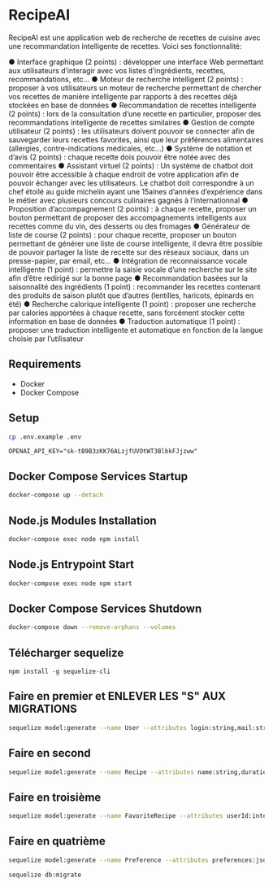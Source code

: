 # RecipeAI

RecipeAI est une application web de recherche de recettes de cuisine avec une
recommandation intelligente de recettes. Voici ses fonctionnalité:

● Interface graphique (2 points) : développer une interface Web permettant aux utilisateurs d’interagir
avec vos listes d’ingrédients, recettes, recommandations, etc…
● Moteur de recherche intelligent (2 points) : proposer à vos utilisateurs un moteur de recherche
permettant de chercher vos recettes de manière intelligente par rapports à des recettes déjà stockées
en base de données
● Recommandation de recettes intelligente (2 points) : lors de la consultation d’une recette en
particulier, proposer des recommandations intelligente de recettes similaires
● Gestion de compte utilisateur (2 points) : les utilisateurs doivent pouvoir se connecter afin de
sauvegarder leurs recettes favorites, ainsi que leur préférences alimentaires (allergies,
contre-indications médicales, etc…)
● Système de notation et d’avis (2 points) : chaque recette dois pouvoir être notée avec des
commentaires
● Assistant virtuel (2 points) : Un système de chatbot doit pouvoir être accessible à chaque endroit de
votre application afin de pouvoir échanger avec les utilisateurs. Le chatbot doit correspondre à un chef
étoilé au guide michelin ayant une 15aines d’années d’expérience dans le métier avec plusieurs
concours culinaires gagnés à l’internationnal
● Proposition d’accompagnement (2 points) : à chaque recette, proposer un bouton permettant de
proposer des accompagnements intelligents aux recettes comme du vin, des desserts ou des
fromages
● Générateur de liste de course (2 points) : pour chaque recette, proposer un bouton permettant de
générer une liste de course intelligente, il devra être possible de pouvoir partager la liste de recette sur
des réseaux sociaux, dans un presse-papier, par email, etc…
● Intégration de reconnaissance vocale intelligente (1 point) : permettre la saisie vocale d’une recherche
sur le site afin d’être redirigé sur la bonne page
● Recommandation basées sur la saisonnalité des ingrédients (1 point) : recommander les recettes
contenant des produits de saison plutôt que d’autres (lentilles, haricots, épinards en été)
● Recherche calorique intelligente (1 point) : proposer une recherche par calories apportées à chaque
recette, sans forcément stocker cette information en base de données
● Traduction automatique (1 point) : proposer une traduction intelligente et automatique en fonction de
la langue choisie par l’utilisateur

## Requirements

- Docker
- Docker Compose

## Setup

```bash
cp .env.example .env
```

```env
OPENAI_API_KEY="sk-tB9B3zKK76ALzjfUVOtWT3BlbkFJjzww"
```

## Docker Compose Services Startup

```bash
docker-compose up --detach
```

## Node.js Modules Installation

```bash
docker-compose exec node npm install
```

## Node.js Entrypoint Start

```bash
docker-compose exec node npm start
```

## Docker Compose Services Shutdown

```bash
docker-compose down --remove-orphans --volumes
```

## Télécharger sequelize

```
npm install -g sequelize-cli
```

## Faire en premier et ENLEVER LES "S" AUX MIGRATIONS
```bash
sequelize model:generate --name User --attributes login:string,mail:string,password:string
```

## Faire en second
```bash
sequelize model:generate --name Recipe --attributes name:string,duration:string,ingredients:text,instructions:text,servings:string
```
## Faire en troisième
```bash
sequelize model:generate --name FavoriteRecipe --attributes userId:integer,recipeId:integer
```

## Faire en quatrième
```bash
sequelize model:generate --name Preference --attributes preferences:json,userId:integer
```

```bash
sequelize db:migrate
```
